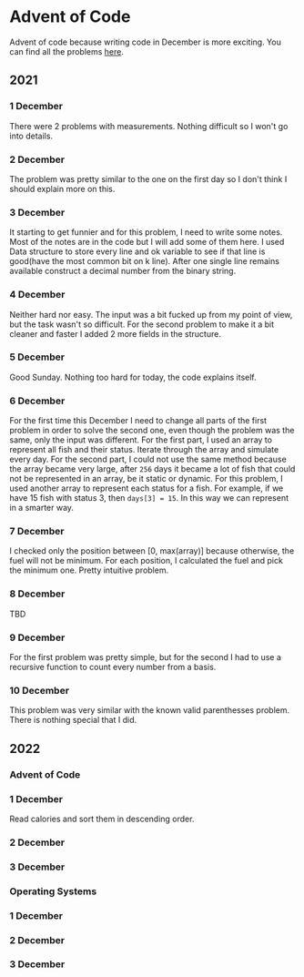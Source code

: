 # Advent of Code

Advent of code because writing code in December is more exciting.
You can find all the problems [here](https://adventofcode.com/2021).

## 2021

### 1 December

There were 2 problems with measurements. Nothing difficult so I won't go into
details.

### 2 December
The problem was pretty similar to the one on the first day so I don't think
I should explain more on this.

### 3 December
It starting to get funnier and for this problem, I need to write some notes.
Most of the notes are in the code but I will add some of them here.
I used Data structure to store every line and ok variable to see if that
line is good(have the most common bit on k line). After one single line
remains available construct a decimal number from the binary string.

### 4 December
Neither hard nor easy. The input was a bit fucked up from my point of view, but
the task wasn't so difficult. For the second problem to make it a bit cleaner
and faster I added 2 more fields in the structure.

### 5 December
Good Sunday. Nothing too hard for today, the code explains itself.

### 6 December
For the first time this December I need to change all parts of the first problem
in order to solve the second one, even though the problem was the same, only
the input was different. For the first part, I used an array to represent all
fish and their status. Iterate through the array and simulate every day.
For the second part, I could not use the same method because the array became very large,
after `256` days it became a lot of fish that could not be represented in an array,
be it static or dynamic. For this problem, I used another array to represent each status
for a fish. For example, if we have 15 fish with status 3, then `days[3] = 15`. In this
way we can represent in a smarter way.


### 7 December
I checked only the position between [0, max(array)] because otherwise, the fuel
will not be minimum. For each position, I calculated the fuel and pick the 
minimum one. Pretty intuitive problem.


### 8 December
TBD

### 9 December
For the first problem was pretty simple, but for the second I had to use 
a recursive function to count every number from a basis.


### 10 December
This problem was very similar with the known valid parenthesses problem.
There is nothing special that I did.


## 2022

### Advent of Code
### 1 December
Read calories and sort them in descending order.

### 2 December


### 3 December

### Operating Systems

### 1 December

### 2 December

### 3 December
